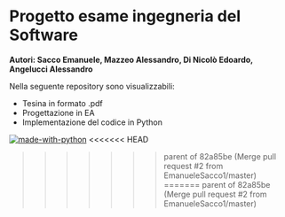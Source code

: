 # Progetto esame ingegneria del Software
**Autori: Sacco Emanuele, Mazzeo Alessandro, Di Nicolò Edoardo, Angelucci Alessandro**

Nella seguente repository sono visualizzabili:
- Tesina in formato .pdf
- Progettazione in EA
- Implementazione del codice in Python 

[![made-with-python](https://img.shields.io/badge/Made%20with-Python-1f425f.svg)](https://www.python.org/)
<<<<<<< HEAD
>>>>>>> parent of 82a85be (Merge pull request #2 from EmanueleSacco1/master)
=======
>>>>>>> parent of 82a85be (Merge pull request #2 from EmanueleSacco1/master)
